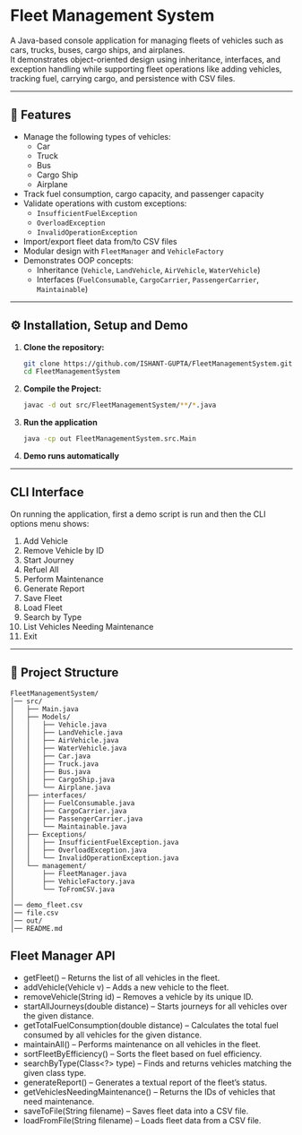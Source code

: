 # Fleet Management System

A Java-based console application for managing fleets of vehicles such as cars, trucks, buses, cargo ships, and airplanes.  
It demonstrates object-oriented design using inheritance, interfaces, and exception handling while supporting fleet operations like adding vehicles, tracking fuel, carrying cargo, and persistence with CSV files.

---

## 🚀 Features
- Manage the following types of vehicles:
  - Car
  - Truck
  - Bus
  - Cargo Ship
  - Airplane
- Track fuel consumption, cargo capacity, and passenger capacity
- Validate operations with custom exceptions:
  - `InsufficientFuelException`
  - `OverloadException`
  - `InvalidOperationException`
- Import/export fleet data from/to CSV files
- Modular design with `FleetManager` and `VehicleFactory`
- Demonstrates OOP concepts:
  - Inheritance (`Vehicle`, `LandVehicle`, `AirVehicle`, `WaterVehicle`)
  - Interfaces (`FuelConsumable`, `CargoCarrier`, `PassengerCarrier`, `Maintainable`)

---

## ⚙️ Installation, Setup and Demo

1. **Clone the repository:**
   ```bash
   git clone https://github.com/ISHANT-GUPTA/FleetManagementSystem.git
   cd FleetManagementSystem
   ```

2. **Compile the Project:**
    ```bash
    javac -d out src/FleetManagementSystem/**/*.java
    ```
3. **Run the application**
    ```bash
    java -cp out FleetManagementSystem.src.Main
    ```
4.  **Demo runs automatically**

---

## CLI Interface
On running the application, first a demo script is run and then the CLI options menu shows:

1. Add Vehicle
2. Remove Vehicle by ID
3. Start Journey
4. Refuel All
5. Perform Maintenance
6. Generate Report
7. Save Fleet
8. Load Fleet
9. Search by Type
10. List Vehicles Needing Maintenance
11. Exit

---
## 📂 Project Structure

```
FleetManagementSystem/
│── src/
│   ├── Main.java                  
│   ├── Models/                    
│   │   ├── Vehicle.java
│   │   ├── LandVehicle.java
│   │   ├── AirVehicle.java
│   │   ├── WaterVehicle.java
│   │   ├── Car.java
│   │   ├── Truck.java
│   │   ├── Bus.java
│   │   ├── CargoShip.java
│   │   └── Airplane.java
│   ├── interfaces/                
│   │   ├── FuelConsumable.java
│   │   ├── CargoCarrier.java
│   │   ├── PassengerCarrier.java
│   │   └── Maintainable.java
│   ├── Exceptions/                
│   │   ├── InsufficientFuelException.java
│   │   ├── OverloadException.java
│   │   └── InvalidOperationException.java
│   └── management/                
│       ├── FleetManager.java
│       ├── VehicleFactory.java
│       └── ToFromCSV.java
│
│── demo_fleet.csv                 
│── file.csv                      
│── out/                          
│── README.md                     
```

## Fleet Manager API
- getFleet() – Returns the list of all vehicles in the fleet.
- addVehicle(Vehicle v) – Adds a new vehicle to the fleet.
- removeVehicle(String id) – Removes a vehicle by its unique ID.
- startAllJourneys(double distance) – Starts journeys for all vehicles over the given distance.
- getTotalFuelConsumption(double distance) – Calculates the total fuel consumed by all vehicles for the given distance.
- maintainAll() – Performs maintenance on all vehicles in the fleet.
- sortFleetByEfficiency() – Sorts the fleet based on fuel efficiency.
- searchByType(Class<?> type) – Finds and returns vehicles matching the given class type.
- generateReport() – Generates a textual report of the fleet’s status.
- getVehiclesNeedingMaintenance() – Returns the IDs of vehicles that need maintenance.
- saveToFile(String filename) – Saves fleet data into a CSV file.
- loadFromFile(String filename) – Loads fleet data from a CSV file.
